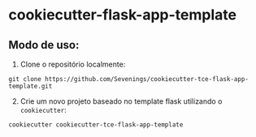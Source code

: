 # cookiecutter-flask-app-template

## Modo de uso:

1. Clone o repositório localmente:
```
git clone https://github.com/Sevenings/cookiecutter-tce-flask-app-template.git
```

2. Crie um novo projeto baseado no template flask utilizando o `cookiecutter`:
```
cookiecutter cookiecutter-tce-flask-app-template
```
